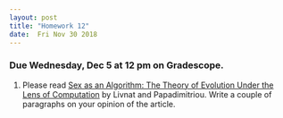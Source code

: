 ```yaml
---
layout: post
title: "Homework 12"
date:  Fri Nov 30 2018
---
```


### Due Wednesday, Dec 5 at 12 pm on Gradescope. 


1. Please read [Sex as an Algorithm: The Theory of Evolution Under the Lens of Computation](https://cacm.acm.org/magazines/2016/11/209128-sex-as-an-algorithm/fulltext) by Livnat and Papadimitriou. Write a couple of paragraphs on your opinion of the article. 